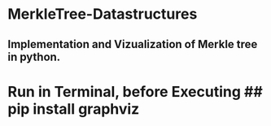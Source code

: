 # MerkleTree-Datastructures
## Implementation and Vizualization of Merkle tree in python.
# Run in Terminal, before Executing ## pip install graphviz
